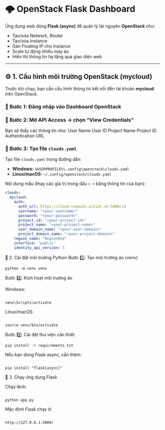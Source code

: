 # 🌩️ OpenStack Flask Dashboard

Ứng dụng web dùng **Flask (async)** để quản lý tài nguyên **OpenStack** như:
- Tạo/xóa Network, Router
- Tạo/xóa Instance
- Gán Floating IP cho Instance
- Scale tự động nhiều máy ảo
- Hiển thị thông tin hạ tầng qua giao diện web

---

## ⚙️ 1. Cấu hình môi trường OpenStack (mycloud)

Trước khi chạy, bạn cần cấu hình thông tin kết nối đến tài khoản **mycloud** trên OpenStack.

### 🔹 Bước 1: Đăng nhập vào Dashboard OpenStack

### 🔹 Bước 2: Mở API Access → chọn **“View Credentials”**

Bạn sẽ thấy các thông tin như:
User Name
User ID
Project Name
Project ID
Authentication URL

### 🔹 Bước 3: Tạo file `clouds.yaml`

Tạo file `clouds.yaml` trong đường dẫn:
- **Windows:** `%USERPROFILE%\.config\openstack\clouds.yaml`
- **Linux/macOS:** `~/.config/openstack/clouds.yaml`

Nội dung mẫu (thay các giá trị trong dấu `< >` bằng thông tin của bạn):

```yaml
clouds:
  mycloud:
    auth:
      auth_url: https://cloud-compute.uitiot.vn:5000/v3
      username: "<your-username>"
      password: "<your-password>"
      project_id: "<your-project-id>"
      project_name: "<your-project-name>"
      user_domain_name: "<your-user-domain>"
      project_domain_name: "<your-project-domain>"
    region_name: "RegionOne"
    interface: "public"
    identity_api_version: 3
```



🧩 2. Cài đặt môi trường Python
Bước 1️⃣: Tạo môi trường ảo (venv)
```
python -m venv venv
```

Bước 2️⃣: Kích hoạt môi trường ảo

Windows:
```

venv\Scripts\activate
```


Linux/macOS:
```

source venv/bin/activate
```

Bước 3️⃣: Cài đặt thư viện cần thiết
```
pip install -r requirements.txt
```


Nếu bạn dùng Flask async, cần thêm:
```

pip install "flask[async]"
```

🚀 3. Chạy ứng dụng Flask


Chạy lệnh:
```

python app.py
```

Mặc định Flask chạy ở:
```

http://127.0.0.1:5000/
```
